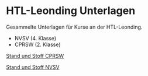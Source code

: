 # HTL-Leonding Unterlagen

Gesammelte Unterlagen für Kurse an der HTL-Leonding.

* NVSV (4. Klasse)
* CPRSW (2. Klasse)




[Stand und Stoff CPRSW][cprsw]

[Stand und Stoff NVSV][nvsv]



[cprsw]: CPRSW.md
[nvsv]: NVSV.md


